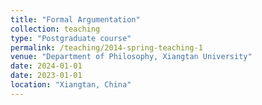 ```yaml
---
title: "Formal Argumentation"
collection: teaching
type: "Postgraduate course"
permalink: /teaching/2014-spring-teaching-1
venue: "Department of Philosophy, Xiangtan University"
date: 2024-01-01
date: 2023-01-01
location: "Xiangtan, China"
---
```


<!--This is a description of a teaching experience. You can use markdown like any other post.-->

<!-- Heading 1
======

Heading 2
======

Heading 3
====== -->